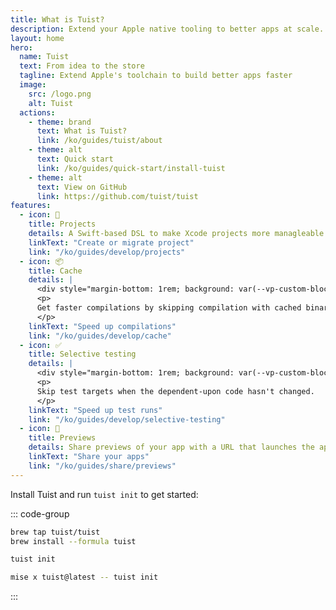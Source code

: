 ```yaml
---
title: What is Tuist?
description: Extend your Apple native tooling to better apps at scale.
layout: home
hero:
  name: Tuist
  text: From idea to the store
  tagline: Extend Apple's toolchain to build better apps faster
  image:
    src: /logo.png
    alt: Tuist
  actions:
    - theme: brand
      text: What is Tuist?
      link: /ko/guides/tuist/about
    - theme: alt
      text: Quick start
      link: /ko/guides/quick-start/install-tuist
    - theme: alt
      text: View on GitHub
      link: https://github.com/tuist/tuist
features:
  - icon: 📝
    title: Projects
    details: A Swift-based DSL to make Xcode projects more managleable and scalable.
    linkText: "Create or migrate project"
    link: "/ko/guides/develop/projects"
  - icon: 📦
    title: Cache
    details: |
      <div style="margin-bottom: 1rem; background: var(--vp-custom-block-tip-code-bg); color: var(--vp-c-tip-1); font-size: 11px; display: inline-block; padding-left: 5px; padding-right: 5px; border-radius: 10%;">Requires a Tuist project</div>
      <p>
      Get faster compilations by skipping compilation with cached binaries.
      </p>
    linkText: "Speed up compilations"
    link: "/ko/guides/develop/cache"
  - icon: ✅
    title: Selective testing
    details: |
      <div style="margin-bottom: 1rem; background: var(--vp-custom-block-tip-code-bg); color: var(--vp-c-tip-1); font-size: 11px; display: inline-block; padding-left: 5px; padding-right: 5px; border-radius: 10%;">Requires a Tuist project</div>
      <p>
      Skip test targets when the dependent-upon code hasn't changed.
      </p>
    linkText: "Speed up test runs"
    link: "/ko/guides/develop/selective-testing"
  - icon: 📱
    title: Previews
    details: Share previews of your app with a URL that launches the app on a click.
    linkText: "Share your apps"
    link: "/ko/guides/share/previews"
---
```


Install Tuist and run `tuist init` to get started:

::: code-group

```bash [Homebrew]
brew tap tuist/tuist
brew install --formula tuist

tuist init
```

```bash [Mise]
mise x tuist@latest -- tuist init
```
:::
